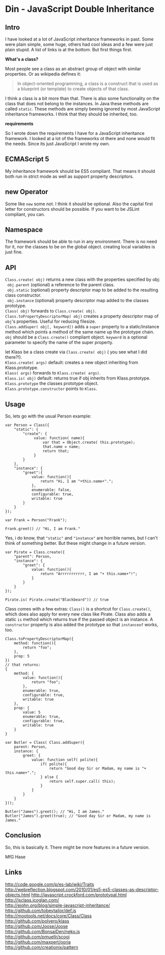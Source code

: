 # Din - JavaScript Double Inheritance

## Intro

I have looked at a lot of JavaScript inheritance frameworks in past. Some were plain simple, some huge, others had cool ideas and a few were just plain stupid. A list of links is at the bottom. But first things first.

**What's a class?**

Most people see a class as an abstract group of object with similar properties. Or as wikipedia defines it:

> In object-oriented programming, a class is a construct that is used as a blueprint (or template) to create objects of that class.

I think a class is a bit more than that. There is also some functionality on the class that does not belong to the instances. In Java these methods are called `static`. These methods are simply beeing ignored by most JavaScript inheritance frameworks. I think that they should be inherited, too.

**requirements**

So I wrote down the requirements I have for a JavaScript inheritance framework. I looked at a lot of the frameworks ot there and none would fit the needs. Since its just JavaScript I wrote my own.

## ECMAScript 5

My inheritance framework should be ES5 compliant. That means it should both run in strict mode as well as support property descriptors.

## new Operator

Some like `new` some not. I think it should be optional. Also the capital first letter for constructors should be possible. If you want to be JSLint compliant, you can.

## Namespace

The framework should be able to run in any environment. There is no need for it, nor the classes to be on the global object. creating local variables is just fine.

## API

`Class.create( obj)` returns a new class with the properties specified by obj:  
` obj.parent` (optional) a reference to the parent class.  
` obj.static` (optional) property descriptor map to be added to the resulting class constructor.  
` obj.instance` (optional) property descriptor map added to the classes prototype.  
`Class( obj)` forwards to `Class.create( obj)`.  
`Class.toPropertyDescriptorMap( obj)` creates a property descriptor map of `obj`'s properties. Useful for reducing filesize.  
`Class.addSuper( obj[, keyword])` adds a `super` property to a static/instance method which points a method of the same name up the prototype chain. `obj` should be a `Class.create()` compliant object. `keyword` is a optional parameter to specify the name of the super property.  

let Klass be a class create via `Class.create( obj)` ( you see what I did there?!).  
`Klass.create( args)` default: creates a new object inheriting from Klass.prototype.  
`Klass( args)` forwards to `Klass.create( args)`.  
`Klass.is( obj)` default: returns true if obj inherits from Klass.prototype.  
`Klass.prototype` the classes prototype object.  
`Klass.prototype.constructor` points to `Klass`.  


## Usage

So, lets go with the usual Person example:

    var Person = Class({  
        "static": {  
            "create": {  
                 value: function( name){  
                     var that = Object.create( this.prototype);  
                     that.name = name;  
                     return that;  
                 }  
            }  
        },  
        "instance": {  
            "greet":{  
                value: function(){  
                    return "Hi, I am "+this.name+".";  
                },  
                enumerable: false,  
                configurable: true,  
                writable: true  
            }  
        }  
    });  
      
    var Frank = Person("Frank");  
      
    Frank.greet() // "Hi, I am Frank."

Yes, i do know, that `"static"` and `"instance"` are horrible names, but I can't think of something better. But these might change in a future version.

    var Pirate = Class.create({
        "parent": Person,
        "instance": {
            "greet": {
                value: function(){
                    return "Arrrrrrrrrrr, I am "+ this.name+"!";
                }
            }
        }
    });
    
    Pirate.is( Pirate.create("Blackbeard")) // true

Class comes with a few extras: `Class()` is a shortcut for `Class.create()`, which does also apply for every new class like Pirate. Class also adds a static `is` method which returns true if the passed object is an instance. A `constructor` property is also added the prototype so that `instanceof` works, too.

    Class.toPropertyDescriptorMap({
        method: function(){
            return "foo";
        },
        prop: 5
    })
    // that returns: 
    {
        method: {
            value: function(){
                return "foo";
            },
            enumerable: true,
            configurable: true,
            writable: true
        },
        prop: {
            value: 5
            enumerable: true,
            configurable: true,
            writable: true
        }
    }
    
    var Butler = Class( Class.addSuper({
        parent: Person,
        instance: {
            greet: {
                value: function self( polite){
                    if( polite){
                        return "Good day Sir or Madam, my name is "+ this.name+".";
                    } else {
                        return self.super.call( this);
                    }
                }
            }
        }
    }));
    
    Butler("James").greet(); // "Hi, I am James."
    Butler("James").greet(true); // "Good day Sir or Madam, my name is James."

## Conclusion

So, this is basically it. There might be more features in a future version.

MfG Hase

## Links

http://code.google.com/p/es-lab/wiki/Traits  
http://webreflection.blogspot.com/2010/01/es5-es5-classes-as-descriptor-objects.html
http://javascript.crockford.com/prototypal.html  
http://jsclass.jcoglan.com/  
http://ejohn.org/blog/simple-javascript-inheritance/  
http://github.com/tobeytailor/def.js  
http://mootools.net/docs/core/Class/Class  
http://github.com/polvero/klass  
http://github.com/Joose/Joose  
http://github.com/BonsaiDen/neko.js  
http://github.com/pmuellr/scooj  
http://github.com/maxpert/oorja  
http://github.com/creationix/pattern  